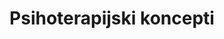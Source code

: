 ---
id: psihoterapijski-koncepti
title: "Psihoterapijski koncepti"
desc: "Objašnjenja osnovnih teorijskih pojmova iz psihoterapijske prakse koji vam mogu biti korisni u životu."
metaTitle: "Psihoterapijski koncepti | Ubuntu Blog"
metaDesc: "Objašnjenja osnovnih teorijskih pojmova iz psihoterapijske prakse koji vam mogu biti korisni u životu."
---
